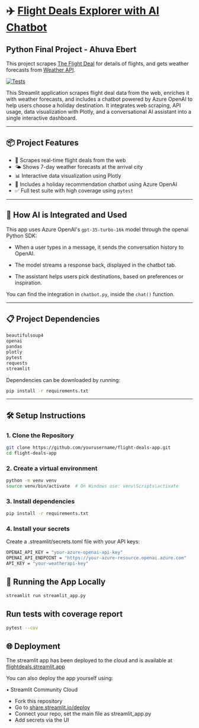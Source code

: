 # ✈️ [Flight Deals Explorer with AI Chatbot](https://flightdeals.streamlit.app)
## Python Final Project - Ahuva Ebert
This project scrapes [The Flight Deal](https://www.theflightdeal.com/) for details of flights, 
and gets weather forecasts from [Weather API](https://www.weatherapi.com/). 

[![Tests](https://img.shields.io/badge/tests-passing-brightgreen)](./tests)

This Streamlit application scrapes flight deal data from the web, enriches it with weather forecasts, and includes a chatbot powered by Azure OpenAI to help users choose a holiday destination. It integrates web scraping, API usage, data visualization with Plotly, and a conversational AI assistant into a single interactive dashboard.

---

## 📦 Project Features

- 🛫 Scrapes real-time flight deals from the web
- 🌤 Shows 7-day weather forecasts at the arrival city
- 📊 Interactive data visualization using Plotly
- 🤖 Includes a holiday recommendation chatbot using Azure OpenAI
- ✅ Full test suite with high coverage using `pytest`

---

## 🧠 How AI is Integrated and Used

This app uses Azure OpenAI's `gpt-35-turbo-16k` model through the openai Python SDK:

- When a user types in a message, it sends the conversation history to OpenAI.

- The model streams a response back, displayed in the chatbot tab.

- The assistant helps users pick destinations, based on preferences or inspiration.

You can find the integration in `chatbot.py`, inside the `chat()` function.

---

## 📋 Project Dependencies


```bash
beautifulsoup4
openai
pandas
plotly
pytest
requests
streamlit
```
Dependencies can be downloaded by running:
```bash
pip install -r requirements.txt
```
---

## 🛠 Setup Instructions

### 1. Clone the Repository

```bash
git clone https://github.com/yourusername/flight-deals-app.git
cd flight-deals-app
```
### 2. Create a virtual environment

```bash
python -m venv venv
source venv/bin/activate  # On Windows use: venv\Scripts\activate
```
### 3. Install dependencies

```bash
pip install -r requirements.txt
```

### 4. Install your secrets
Create a .streamlit/secrets.toml file with your API keys:
```bash
OPENAI_API_KEY = "your-azure-openai-api-key"
OPENAI_API_ENDPOINT = "https://your-azure-resource.openai.azure.com"
API_KEY = "your-weatherapi-key"
```

## 🚀 Running the App Locally

```bash
streamlit run streamlit_app.py
```

## Run tests with coverage report

```bash
pytest --cov
```

## 🌐 Deployment

The streamlit app has been deployed to the cloud and is available at 
[flightdeals.streamlit.app](https://flightdeals.streamlit.app)

You can also deploy the app yourself using:

• Streamlit Community Cloud
- Fork this repository
- Go to [share.streamlit.io/deploy](https://share.streamlit.io/deploy)
- Connect your repo, set the main file as streamlit_app.py
- Add secrets via the UI